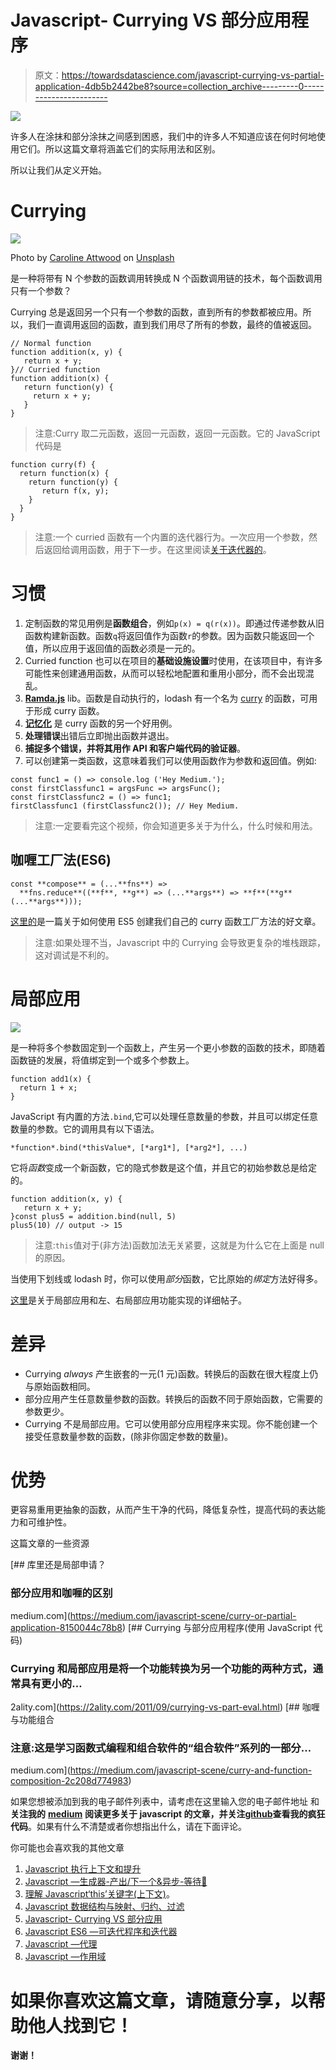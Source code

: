 # Javascript- Currying VS 部分应用程序

> 原文：<https://towardsdatascience.com/javascript-currying-vs-partial-application-4db5b2442be8?source=collection_archive---------0----------------------->

![](img/2cdbfe96c4ce863a00a626e0a9ee4a48.png)

许多人在涂抹和部分涂抹之间感到困惑，我们中的许多人不知道应该在何时何地使用它们。所以这篇文章将涵盖它们的实际用法和区别。

所以让我们从定义开始。

# Currying

![](img/845ca05d76d1ab5d9c14b033d0fb3161.png)

Photo by [Caroline Attwood](https://unsplash.com/@carolineattwood?utm_source=medium&utm_medium=referral) on [Unsplash](https://unsplash.com?utm_source=medium&utm_medium=referral)

是一种将带有 N 个参数的函数调用转换成 N 个函数调用链的技术，每个函数调用只有一个参数？

Currying 总是返回另一个只有一个参数的函数，直到所有的参数都被应用。所以，我们一直调用返回的函数，直到我们用尽了所有的参数，最终的值被返回。

```
// Normal function
function addition(x, y) {
   return x + y;
}// Curried function
function addition(x) {
   return function(y) {
     return x + y;
   }
}
```

> 注意:Curry 取二元函数，返回一元函数，返回一元函数。它的 JavaScript 代码是

```
function curry(f) {
  return function(x) {
    return function(y) {
       return f(x, y);
    }
  }
}
```

> 注意:一个 curried 函数有一个内置的迭代器行为。一次应用一个参数，然后返回给调用函数，用于下一步。在这里阅读[关于迭代器的](https://codeburst.io/javascript-es6-iterables-and-iterators-de18b54f4d4)。

# 习惯

1.  定制函数的常见用例是**函数组合**，例如`p(x) = q(r(x))`。即通过传递参数从旧函数构建新函数。函数`q`将返回值作为函数`r`的参数。因为函数只能返回一个值，所以应用于返回值的函数必须是一元的。
2.  Curried function 也可以在项目的**基础设施设置**时使用，在该项目中，有许多可能性来创建通用函数，从而可以轻松地配置和重用小部分，而不会出现混乱。
3.  [**Ramda.js**](https://ramdajs.com/0.16/index.html) lib。函数是自动执行的，lodash 有一个名为 [curry](https://lodash.com/docs/4.17.10#curry) 的函数，可用于形成 curry 函数。
4.  [**记忆化**](https://taylodl.wordpress.com/2012/06/13/functional-javascript-memoization-part-i/) 是 curry 函数的另一个好用例。
5.  **处理错误**出错后立即抛出函数并退出。
6.  **捕捉多个错误，并将其用作 API 和客户端代码的验证器**。
7.  可以创建第一类函数，这意味着我们可以使用函数作为参数和返回值。例如:

```
const func1 = () => console.log ('Hey Medium.');
const firstClassfunc1 = argsFunc => argsFunc();
const firstClassfunc2 = () => func1;
firstClassfunc1 (firstClassfunc2()); // Hey Medium.
```

> 注意:一定要看完这个视频，你会知道更多关于为什么，什么时候和用法。

## **咖喱工厂法(ES6)**

```
const **compose** = (...**fns**) =>
  **fns.reduce**((**f**, **g**) => (...**args**) => **f**(**g**(...**args**)));
```

[这里的](https://medium.com/@kevincennis/currying-in-javascript-c66080543528)是一篇关于如何使用 ES5 创建我们自己的 curry 函数工厂方法的好文章。

> 注意:如果处理不当，Javascript 中的 Currying 会导致更复杂的堆栈跟踪，这对调试是不利的。

# **局部应用**

![](img/e0a039e760df3ceb34bdba6e85720f01.png)

是一种将多个参数固定到一个函数上，产生另一个更小参数的函数的技术，即随着函数链的发展，将值绑定到一个或多个参数上。

```
function add1(x) {
  return 1 + x;
}
```

JavaScript 有内置的方法`.bind`,它可以处理任意数量的参数，并且可以绑定任意数量的参数。它的调用具有以下语法。

```
*function*.bind(*thisValue*, [*arg1*], [*arg2*], ...)
```

它将*函数*变成一个新函数，它的隐式参数是这个值，并且它的初始参数总是给定的。

```
function addition(x, y) {
   return x + y;
}const plus5 = addition.bind(null, 5)
plus5(10) // output -> 15
```

> 注意:`this`值对于(非方法)函数加法无关紧要，这就是为什么它在上面是 null 的原因。

当使用下划线或 lodash 时，你可以使用*部分*函数，它比原始的*绑定*方法好得多。

[这里](http://benalman.com/news/2012/09/partial-application-in-javascript/#partial-application)是关于局部应用和左、右局部应用功能实现的详细帖子。

# 差异

*   Currying *always* 产生嵌套的一元(1 元)函数。转换后的函数在很大程度上仍与原始函数相同。
*   部分应用产生任意数量参数的函数。转换后的函数不同于原始函数，它需要的参数更少。
*   Currying 不是局部应用。它可以使用部分应用程序来实现。你不能创建一个接受任意数量参数的函数，(除非你固定参数的数量)。

# 优势

更容易重用更抽象的函数，从而产生干净的代码，降低复杂性，提高代码的表达能力和可维护性。

这篇文章的一些资源

[](https://medium.com/javascript-scene/curry-or-partial-application-8150044c78b8) [## 库里还是局部申请？

### 部分应用和咖喱的区别

medium.com](https://medium.com/javascript-scene/curry-or-partial-application-8150044c78b8) [](https://2ality.com/2011/09/currying-vs-part-eval.html) [## Currying 与部分应用程序(使用 JavaScript 代码)

### Currying 和局部应用是将一个功能转换为另一个功能的两种方式，通常具有更小的…

2ality.com](https://2ality.com/2011/09/currying-vs-part-eval.html) [](https://medium.com/javascript-scene/curry-and-function-composition-2c208d774983) [## 咖喱与功能组合

### 注意:这是学习函数式编程和组合软件的“组合软件”系列的一部分…

medium.com](https://medium.com/javascript-scene/curry-and-function-composition-2c208d774983) 

如果您想被添加到我的电子邮件列表中，请考虑在这里输入您的电子邮件地址 和**关注我的** [**medium**](https://medium.com/@ideepak.jsd) **阅读更多关于 javascript 的文章，并关注**[**github**](https://github.com/dg92)**查看我的疯狂代码**。如果有什么不清楚或者你想指出什么，请在下面评论。

你可能也会喜欢我的其他文章

1.  [Javascript 执行上下文和提升](https://levelup.gitconnected.com/javascript-execution-context-and-hoisting-c2cc4993e37d)
2.  [Javascript —生成器-产出/下一个&异步-等待🤔](https://medium.com/datadriveninvestor/javascript-generator-yield-next-async-await-8442d2c77185)
3.  [理解 Javascript‘this’关键字(上下文)](https://medium.com/datadriveninvestor/javascript-context-this-keyword-9a78a19d5786)。
4.  [Javascript 数据结构与映射、归约、过滤](https://levelup.gitconnected.com/write-beautiful-javascript-with-%CE%BB-fp-es6-350cd64ab5bf)
5.  [Javascript- Currying VS 部分应用](https://medium.com/datadriveninvestor/javascript-currying-vs-partial-application-4db5b2442be8)
6.  [Javascript ES6 —可迭代程序和迭代器](https://medium.com/datadriveninvestor/javascript-es6-iterables-and-iterators-de18b54f4d4)
7.  [Javascript —代理](https://medium.com/datadriveninvestor/why-to-use-javascript-proxy-5cdc69d943e3)
8.  [Javascript —作用域](https://medium.com/datadriveninvestor/still-confused-in-js-scopes-f7dae62c16ee)

# 如果你喜欢这篇文章，请随意分享，以帮助他人找到它！

**谢谢！**